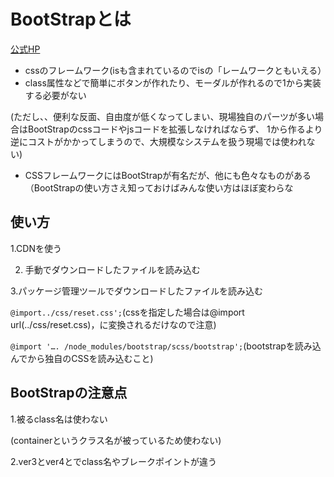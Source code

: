 # BootStrapとは
[公式HP](https://getbootstrap.com/)

- cssのフレームワーク(isも含まれているのでisの「レームワークともいえる）
- class属性などで簡単にボタンが作れたり、モーダルが作れるので1から実装する必要がない

(ただし、、便利な反面、自由度が低くなってしまい、現場独自のパーツが多い場合はBootStrapのcssコードやjsコードを拡張しなければならず、
1から作るより逆にコストがかかってしまうので、大規模なシステムを扱う現場では使われない)
- CSSフレームワークにはBootStrapが有名だが、他にも色々なものがある（BootStrapの使い方さえ知っておけばみんな使い方はほぼ変わらな

## 使い方
1.CDNを使う

2. 手動でダウンロードしたファイルを読み込む

3.パッケージ管理ツールでダウンロードしたファイルを読み込む

`@import../css/reset.css';`(cssを指定した場合は@import url(../css/reset.css)，に変換されるだけなので注意)

`@import '…. /node_modules/bootstrap/scss/bootstrap';`(bootstrapを読み込んでから独自のCSSを読み込むこと)

## BootStrapの注意点

1.被るclass名は使わない

(containerというクラス名が被っているため使わない)

2.ver3とver4とでclass名やブレークポイントが違う

